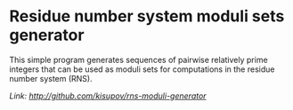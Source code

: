 # Residue number system moduli sets generator

This simple program generates sequences of pairwise relatively prime integers that can be used 
as moduli sets for computations in the residue number system (RNS).


*Link: http://github.com/kisupov/rns-moduli-generator*
